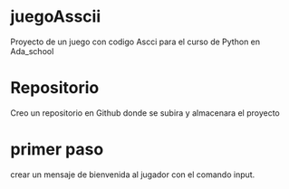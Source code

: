 # juegoAsscii
Proyecto de un juego con codigo Ascci para el curso de Python en Ada_school
# Repositorio
Creo un repositorio en Github donde se subira y almacenara el proyecto
# primer paso
crear un mensaje de bienvenida al jugador con el comando input.
